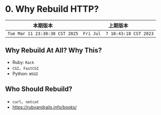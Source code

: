 # 0. Why Rebuild HTTP?

|本期版本|上期版本
|:---:|:---:
`Tue Mar 11 23:30:38 CST 2025` | `Fri Jul  7 10:43:18 CST 2023`


## Why Rebuild At All? Why This?


* Ruby: `Rack`
* `CGI`、`FastCGI`
* Python: `WSGI`


## Who Should Rebuild?

* `curl`、`netcat`
* <https://rubyandrails.info/books/>